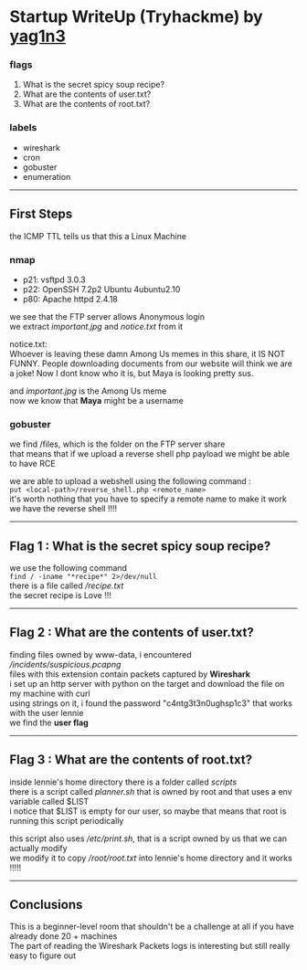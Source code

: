 # Startup WriteUp (Tryhackme) by [yag1n3](https://github.com/yaguine)

### flags
1. What is the secret spicy soup recipe?
2. What are the contents of user.txt?
3. What are the contents of root.txt?

### labels
* wireshark
* cron
* gobuster
* enumeration

---

## First Steps

the ICMP TTL tells us that this a Linux Machine

### nmap 
* p21: vsftpd 3.0.3
* p22: OpenSSH 7.2p2 Ubuntu 4ubuntu2.10
* p80: Apache httpd 2.4.18

we see that the FTP server allows Anonymous login  
we extract *important.jpg* and *notice.txt* from it

notice.txt:  
Whoever is leaving these damn Among Us memes in this share, it IS NOT FUNNY. People downloading documents from our website will think we are a joke! Now I dont know who it is, but Maya is looking pretty sus.

and *important.jpg* is the Among Us meme  
now we know that **Maya** might be a username

### gobuster
we find /files, which is the folder on the FTP server share  
that means that if we upload a reverse shell php payload we might be able to have RCE

we are able to upload a webshell using the following command :  
`put <local-path>/reverse_shell.php <remote_name>`  
it's worth nothing that you have to specify a remote name to make it work  
we have the reverse shell !!!!

---

## Flag 1 : What is the secret spicy soup recipe?

we use the following command  
`find / -iname "*recipe*" 2>/dev/null`  
there is a file called */recipe.txt*  
the secret recipe is Love !!!

---

## Flag 2 : What are the contents of user.txt?

finding files owned by www-data, i encountered */incidents/suspicious.pcapng*  
files with this extension contain packets captured by **Wireshark**  
i set up an http server with python on the target and download the file on my machine with curl  
using strings on it, i found the password "c4ntg3t3n0ughsp1c3" that works with the user lennie  
we find the **user flag**

---

## Flag 3 : What are the contents of root.txt?

inside lennie's home directory there is a folder called *scripts*  
there is a script called *planner.sh* that is owned by root and that uses a env variable called $LIST  
i notice that $LIST is empty for our user, so maybe that means that root is running this script periodically  

this script also uses */etc/print.sh*, that is a script owned by us that we can actually modify  
we modify it to copy */root/root.txt* into lennie's home directory and it works !!!!!

---

## Conclusions 

This is a beginner-level room that shouldn't be a challenge at all if you have already done 20 + machines  
The part of reading the Wireshark Packets logs is interesting but still really easy to figure out
